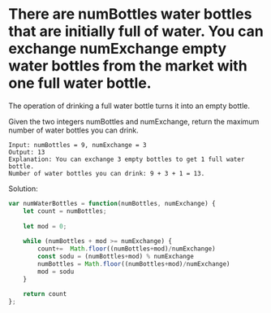 # There are numBottles water bottles that are initially full of water. You can exchange numExchange empty water bottles from the market with one full water bottle.

The operation of drinking a full water bottle turns it into an empty bottle.

Given the two integers numBottles and numExchange, return the maximum number of water bottles you can drink.


```
Input: numBottles = 9, numExchange = 3
Output: 13
Explanation: You can exchange 3 empty bottles to get 1 full water bottle.
Number of water bottles you can drink: 9 + 3 + 1 = 13.
```

Solution:
```typescript
var numWaterBottles = function(numBottles, numExchange) {
    let count = numBottles;
    
    let mod = 0;
    
    while (numBottles + mod >= numExchange) {
        count+=  Math.floor((numBottles+mod)/numExchange)
        const sodu = (numBottles+mod) % numExchange  
        numBottles = Math.floor((numBottles+mod)/numExchange)
        mod = sodu
    }
    
    return count
};
```